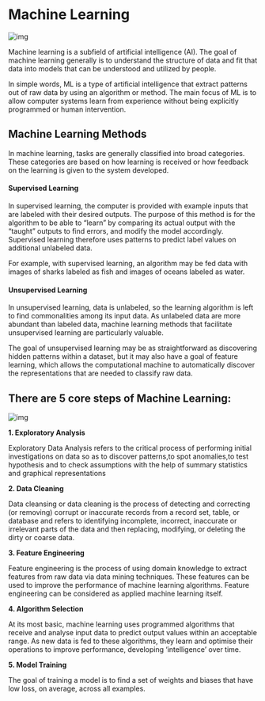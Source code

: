 # Machine Learning

![img](https://community-cdn-digitalocean-com.global.ssl.fastly.net/variants/fR1fwLvJDeYDMNenxu3XokLs/035575f2985fe451d86e717d73691e533a1a00545d7230900ed786341dc3c882)

Machine learning is a subfield of artificial intelligence (AI). The goal of machine learning generally is to understand the structure of data and fit that data into models that can be understood and utilized by people.

In simple words, ML is a type of artificial intelligence that extract patterns out of raw data by using an algorithm or method. The main focus of ML is to allow computer systems learn from experience without being explicitly programmed or human intervention.


## Machine Learning Methods

In machine learning, tasks are generally classified into broad categories. These categories are based on how learning is received or how feedback on the learning is given to the system developed.

#### Supervised Learning

In supervised learning, the computer is provided with example inputs that are labeled with their desired outputs. The purpose of this method is for the algorithm to be able to “learn” by comparing its actual output with the “taught” outputs to find errors, and modify the model accordingly. Supervised learning therefore uses patterns to predict label values on additional unlabeled data.

For example, with supervised learning, an algorithm may be fed data with images of sharks labeled as fish and images of oceans labeled as water. 

#### Unsupervised Learning

In unsupervised learning, data is unlabeled, so the learning algorithm is left to find commonalities among its input data. As unlabeled data are more abundant than labeled data, machine learning methods that facilitate unsupervised learning are particularly valuable.

The goal of unsupervised learning may be as straightforward as discovering hidden patterns within a dataset, but it may also have a goal of feature learning, which allows the computational machine to automatically discover the representations that are needed to classify raw data.


## There are 5 core steps of Machine Learning:

![img](https://elitedatascience.com/wp-content/uploads/2018/05/What-Goes-Into-a-Successful-Model.jpg)

**1. Exploratory Analysis**

Exploratory Data Analysis refers to the critical process of performing initial investigations on data so as to discover patterns,to spot anomalies,to test hypothesis and to check assumptions with the help of summary statistics and graphical representations

**2. Data Cleaning**

Data cleansing or data cleaning is the process of detecting and correcting (or removing) corrupt or inaccurate records from a record set, table, or database and refers to identifying incomplete, incorrect, inaccurate or irrelevant parts of the data and then replacing, modifying, or deleting the dirty or coarse data.

**3. Feature Engineering**

Feature engineering is the process of using domain knowledge to extract features from raw data via data mining techniques. These features can be used to improve the performance of machine learning algorithms. Feature engineering can be considered as applied machine learning itself.

**4. Algorithm Selection**

At its most basic, machine learning uses programmed algorithms that receive and analyse input data to predict output values within an acceptable range. As new data is fed to these algorithms, they learn and optimise their operations to improve performance, developing ‘intelligence’ over time.

**5. Model Training**

The goal of training a model is to find a set of weights and biases that have low loss, on average, across all examples. 

